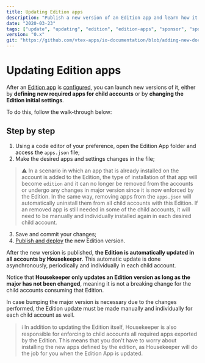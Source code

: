 ```yaml
---
title: Updating Edition apps
description: "Publish a new version of an Edition app and learn how it us updated in each child account."
date: "2020-03-23"
tags: ["update", "updating", "edition", "edition-apps", "sponsor", "sponsor-account"]
version: "0.x"
git: "https://github.com/vtex-apps/io-documentation/blob/adding-new-docs/docs/en/Recipes/development/updating-edition-apps.md"
---
```


# Updating Edition apps

After an [Edition app](https://vtex.io/docs/concepts/edition-app) is [configured](https://vtex.io/docs/recipes/development/configuring-an-edition-app), you can launch new versions of it, either by **defining new required apps for child accounts** or by **changing the Edition initial settings**.

To do this, follow the walk-through below:

## Step by step

1. Using a code editor of your preference, open the Edition App folder and access the `apps.json` file;
2. Make the desired apps and settings changes in the file;

>⚠️ In a scenario in which an app that is already installed on the account is added to the Edition, the type of installation of that app will become `edition` and it can no longer be removed from the accounts or undergo any changes in major version since it is now enforced by the Edition. In the same way, removing apps from the `apps.json` will automatically uninstall them from all child accounts with this Edition. If an removed app is still needed in some of the child accounts, it will need to be manually and individually installed again in each desired child account.

3. Save and commit your changes;
4. [Publish and deploy](https://vtex.io/docs/recipes/store/publishing-an-app) the new Edition version.

After the new version is published, **the Edition is automatically updated in all accounts by Housekeeper**. This automatic update is done asynchronously, periodically and individually in each child account.

Notice that **Housekeeper only updates an Edition version as long as the major has not been changed**, meaning it is not a breaking change for the child accounts consuming that Edition. 

In case bumping the major version is necessary due to the changes performed, the Edition update must be made manually and individually for each child account as well.

>ℹ️ In addition to updating the Edition itself, Housekeeper is also responsible for enforcing to child accounts all required apps exported by the Edition. This means that you don't have to worry about installing the new apps defined by the edition, as Housekeeper will do the job for you when the Edition App is updated.